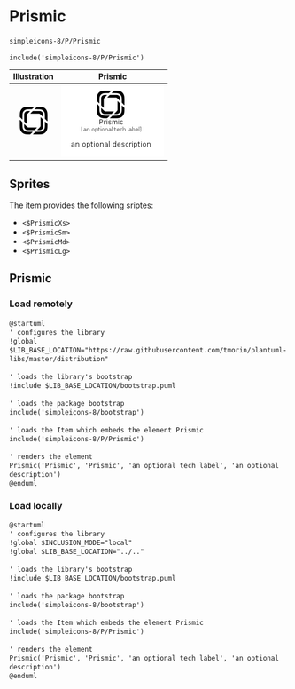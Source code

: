 # Prismic


```text
simpleicons-8/P/Prismic
```

```text
include('simpleicons-8/P/Prismic')
```



| Illustration | Prismic |
| :---: | :---: |
| ![illustration for Illustration](../../simpleicons-8/P/Prismic.png) | ![illustration for Prismic](../../simpleicons-8/P/Prismic.Local.png) |



## Sprites
The item provides the following sriptes:

- `<$PrismicXs>`
- `<$PrismicSm>`
- `<$PrismicMd>`
- `<$PrismicLg>`





## Prismic

### Load remotely
```plantuml
@startuml
' configures the library
!global $LIB_BASE_LOCATION="https://raw.githubusercontent.com/tmorin/plantuml-libs/master/distribution"

' loads the library's bootstrap
!include $LIB_BASE_LOCATION/bootstrap.puml

' loads the package bootstrap
include('simpleicons-8/bootstrap')

' loads the Item which embeds the element Prismic
include('simpleicons-8/P/Prismic')

' renders the element
Prismic('Prismic', 'Prismic', 'an optional tech label', 'an optional description')
@enduml
```

### Load locally
```plantuml
@startuml
' configures the library
!global $INCLUSION_MODE="local"
!global $LIB_BASE_LOCATION="../.."

' loads the library's bootstrap
!include $LIB_BASE_LOCATION/bootstrap.puml

' loads the package bootstrap
include('simpleicons-8/bootstrap')

' loads the Item which embeds the element Prismic
include('simpleicons-8/P/Prismic')

' renders the element
Prismic('Prismic', 'Prismic', 'an optional tech label', 'an optional description')
@enduml
```

